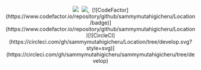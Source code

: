 <p align="center">
<img  src="https://travis-ci.com/sammymutahigicheru/Location.svg?branch=develop">&nbsp;
<a href="https://codecov.io/gh/sammymutahigicheru/Location">
  <img src="https://codecov.io/gh/sammymutahigicheru/Location/branch/develop/graph/badge.svg" />
</a>&nbsp;
[![CodeFactor](https://www.codefactor.io/repository/github/sammymutahigicheru/Location/badge)](https://www.codefactor.io/repository/github/sammymutahigicheru/Location)[![CircleCI](https://circleci.com/gh/sammymutahigicheru/Location/tree/develop.svg?style=svg)](https://circleci.com/gh/sammymutahigicheru/sammymutahigicheru/tree/develop)
</p> 
